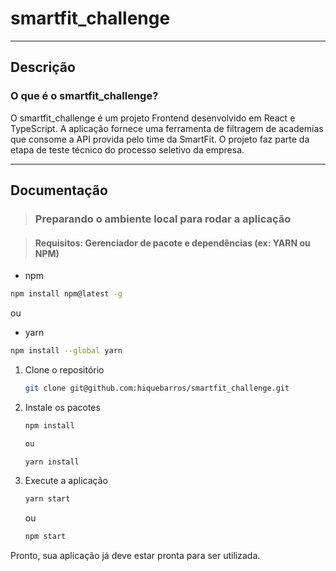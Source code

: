 # smartfit_challenge

***

## Descrição

### O que é o smartfit_challenge?

O smartfit_challenge é um projeto Frontend desenvolvido em React e TypeScript. A aplicação fornece uma ferramenta de filtragem de academias que consome a API provida pelo time da SmartFit. O projeto faz parte da etapa de teste técnico do processo seletivo da empresa.

***

## Documentação

>### Preparando o ambiente local para rodar a aplicação

>#### Requisitos: Gerenciador de pacote e dependências (ex: YARN ou NPM)

  - npm

  ```sh
  npm install npm@latest -g
  ```

  ou

  - yarn

  ```sh
  npm install --global yarn
  ```

1. Clone o repositório
   
   ```sh
   git clone git@github.com:hiquebarros/smartfit_challenge.git
   ```

2. Instale os pacotes 
   
   ```sh
   npm install

   ou

   ```

      ```sh
   yarn install
   ```
   
3. Execute a aplicação

      ```sh
   yarn start
   ```

   ou 

   
      ```sh
   npm start
   ```
   
Pronto, sua aplicação já deve estar pronta para ser utilizada.
